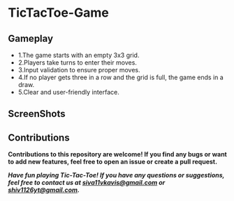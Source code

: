 # TicTacToe-Game

## Gameplay
- 1.The game starts with an empty 3x3 grid.
- 2.Players take turns to enter their moves.
- 3.Input validation to ensure proper moves.
- 4.If no player gets three in a row and the grid is full, the game ends in a draw.
- 5.Clear and user-friendly interface.

## ScreenShots

## Contributions
**Contributions to this repository are welcome! If you find any bugs or want to add new features, feel free to open an issue or create a pull request.**

***Have fun playing Tic-Tac-Toe! If you have any questions or suggestions, feel free to contact us at siva11vkavis@gmail.com or shiv1126yt@gmail.com.***
